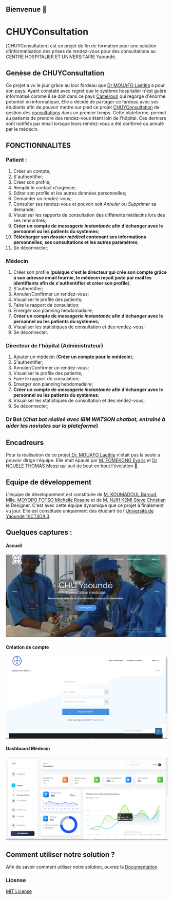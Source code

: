 ## Bienvenue 👋
# CHUYConsultation
[CHUYConsultation] est un projet de fin de formation pour une solution d'informatisation des prises de rendez-vous pour des consultations au CENTRE HOSPITALIER ET UNIVERSITAIRE Yaoundé.

## Genèse de CHUYConsultation

Ce projet a vu le jour grâce au lour fardeau que [Dr MOUAFO Laetitia](https://github.com/Laetitia-Mouafo-art) a pour son pays.
Ayant constaté avec regret que le système hospitalier n'est guère informatisé comme il se doit dans ce pays [Cameroun]() qui regorge d'énorme potentiel en informatique, Elle a décidé de partager ce fardeau avec ses étudiants afin de pouvoir mettre sur pied ce projet [CHUYConsultation]() de gestion des [consultations]() dans un premier temps.
Cette plateforme, permet au patients de prendre des rendez-vous étant loin de l'hôpital. Ces derniers sont notifiés par email lorsque leurs rendez-vous a été confirmé ou annulé par le médecin.

## FONCTIONNALITES

### Patient :
1. Créer un compte;
2. S'authentifier;
3. Créer son profile;
4. Remplir le contact d'urgence;
5. Editer son profile et les autres données personnelles;
6. Demander un rendez-vous;
7. Consulter ses rendez-vous et pouvoir soit *Annuler* ou *Supprimer* sa demande;
8. Visualiser les rapports de consultation des différents médecins lors des ses rencontres;
9. **Créer un compte de *messagerie instantanée* afin d'échanger avec le personnel ou les patients du systèmes**;
10. **Télécharger son *dossier médical* contenant ses informations personnelles, ses consultations et les autres paramètres**;
11. Se déconnecter;

### Médecin
1. Créer son profile (**puisque c'est le directeur qui crée son compte grâce à son adresse email fournie, le médecin reçoit juste par mail les identifiants afin de s'authentifier et créer son profile**);
2. S'authentifier;
3. Annuler/Confirmer un rendez-vous;
4. Visualiser le profile des patients;
5. Faire le rapport de consulation;
6. Emerger son planning hebdomadaire;
7. **Créer un compte de *messagerie instantanée* afin d'échanger avec le personnel ou les patients du systèmes**;
8. Visualiser les statistiques de consultation et des rendez-vous;
9. Se déconnecter.
### Directeur de l'hôpital (Administrateur)
1. Ajouter un médecin (**Créer un compte pour le médecin**);
2. S'authentifier;
3. Annuler/Confirmer un rendez-vous;
4. Visualiser le profile des patients;
5. Faire le rapport de consulation;
6. Emerger son planning hebdomadaire;
7. **Créer un compte de *messagerie instantanée* afin d'échanger avec le personnel ou les patients du systèmes**;
8. Visualiser les statistiques de consultation et des rendez-vous;
9. Se déconnecter;

### Dr Bot (*Chat bot réalisé avec IBM WATSON chatbot, entraîné à aider les novistes sur la plateforme*)

## Encadreurs

Pour la réalisation de ce projet,[Dr. MOUAFO Laetitia](https://github.com/Laetitia-Mouafo-art) n'était pas la seule a pouvoir dirigé l'équipe. Elle était épaulé par [M. FOMEKONG Evaris](https://github.com/Foris-master) et [Dr NGUELE THOMAS Messi](https://github.com/messinguelethomas) qui suit de bout en bout l'évolution 🙏.

## Equipe de développement

L'équipe de développement est constituée de [M. KOUMADOUL Baroud](https://github.com/kouma-baroudeur), [Mlle. MOYOPO FOTSO Michelle Rosane](https://github.com/michelle-moyopo) et de [M. NJIH KEMI Steve Christian ](https://github.com/KingVelly) le Designer.
C'est avec cette équipe dynamique que ce projet à finalement vu jour.
Elle est constituée uniquement des étudiant de l'[Université de Yaoundé 1/ICT4D/L3]().

## Quelques captures :
#### Accueil
![alt text](Captures/accueil.png?raw=true)
#### Création de compte
![alt text](Captures/creercompte.png?raw=true)
#### Dashboard Médecin
![alt text](Captures/dashboardmed.png?raw=true)


## Comment utiliser notre solution ?
Afin de savoir comment utiliser notre solution, ouvrez la [Documentation](Documentation/CommentUtiliserCHUYConsultationt.pdf)

### License
[MIT License](LICENSE)
